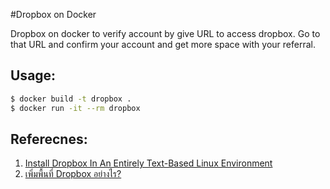 #Dropbox on Docker

Dropbox on docker to verify account by give URL to access dropbox.
Go to that URL and confirm your account and get more space with your referral.

## Usage:

```sh
$ docker build -t dropbox .
$ docker run -it --rm dropbox
```

## Referecnes:
1. [Install Dropbox In An Entirely Text-Based Linux Environment](http://www.dropboxwiki.com/tips-and-tricks/install-dropbox-in-an-entirely-text-based-linux-environment)
2. [เพิ่มพื้นที่ Dropbox อย่างไร?](http://pm-ichiro.blogspot.com/2015/09/dropbox.html)

